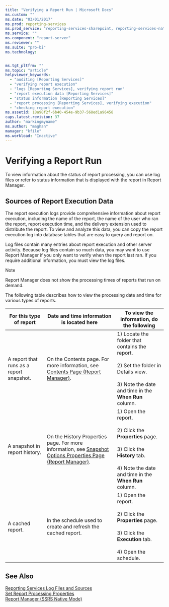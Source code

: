```yaml
---
title: "Verifying a Report Run | Microsoft Docs"
ms.custom: ""
ms.date: "03/01/2017"
ms.prod: reporting-services
ms.prod_service: "reporting-services-sharepoint, reporting-services-native"
ms.service: ""
ms.component: "report-server"
ms.reviewer: ""
ms.suite: "pro-bi"
ms.technology: 


ms.tgt_pltfrm: ""
ms.topic: "article"
helpviewer_keywords: 
  - "auditing [Reporting Services]"
  - "verifying report execution"
  - "logs [Reporting Services], verifying report run"
  - "report execution data [Reporting Services]"
  - "status information [Reporting Services]"
  - "report processing [Reporting Services], verifying execution"
  - "checking report execution"
ms.assetid: 18a98f2f-6b40-454e-9b37-568ed1a96458
caps.latest.revision: 37
author: "markingmyname"
ms.author: "maghan"
manager: "kfile"
ms.workload: "Inactive"
---
```

# Verifying a Report Run
  To view information about the status of report processing, you can use log files or refer to status information that is displayed with the report in Report Manager.  
  
## Sources of Report Execution Data  
 The report execution logs provide comprehensive information about report execution, including the name of the report, the name of the user who ran the report, report execution time, and the delivery extension used to distribute the report. To view and analyze this data, you can copy the report execution log into database tables that are easy to query and report on.  
  
 Log files contain many entries about report execution and other server activity. Because log files contain so much data, you may want to use Report Manager if you only want to verify when the report last ran. If you require additional information, you must view the log files.  
  
> [!NOTE]  
>  Report Manager does not show the processing times of reports that run on demand.  
  
 The following table describes how to view the processing date and time for various types of reports.  
  
|For this type of report|Date and time information is located here|To view the information, do the following|  
|-----------------------------|-----------------------------------------------|-----------------------------------------------|  
|A report that runs as a report snapshot.|On the Contents page. For more information, see [Contents Page &#40;Report Manager&#41;](http://msdn.microsoft.com/library/6b16869b-158a-4934-9c85-bee934b35378).|1) Locate the folder that contains the report.<br /><br /> 2) Set the folder in Details view.<br /><br /> 3) Note the date and time in the **When Run** column.|  
|A snapshot in report history.|On the History Properties page. For more information, see [Snapshot Options Properties Page &#40;Report Manager&#41;](http://msdn.microsoft.com/library/f6641f59-5267-4f57-8957-63b93d1a9679).|1) Open the report.<br /><br /> 2) Click the **Properties** page.<br /><br /> 3) Click the **History** tab.<br /><br /> 4) Note the date and time in the **When Run** column.|  
|A cached report.|In the schedule used to create and refresh the cached report.|1) Open the report.<br /><br /> 2) Click the **Properties** page.<br /><br /> 3) Click the **Execution** tab.<br /><br /> 4) Open the schedule.|  
  
## See Also  
 [Reporting Services Log Files and Sources](../../reporting-services/report-server/reporting-services-log-files-and-sources.md)   
 [Set Report Processing Properties](../../reporting-services/report-server/set-report-processing-properties.md)   
 [Report Manager  &#40;SSRS Native Mode&#41;](http://msdn.microsoft.com/library/80949f9d-58f5-48e3-9342-9e9bf4e57896)  
  
  
